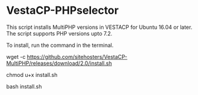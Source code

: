 # VestaCP-PHPselector

This script installs MultiPHP versions in VESTACP for Ubuntu 16.04 or later. The script supports PHP versions upto 7.2.

To install, run the command in the terminal.

wget -c https://github.com/sitehosters/VestaCP-MultiPHP/releases/download/2.0/install.sh

chmod u+x install.sh

bash install.sh
